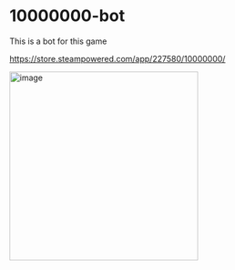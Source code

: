 # 10000000-bot

This is a bot for this game

https://store.steampowered.com/app/227580/10000000/

<img width="331" alt="image" src="https://user-images.githubusercontent.com/16137441/152651513-e1f3cf29-97ea-48e4-a2a5-450d831ebc64.png">
